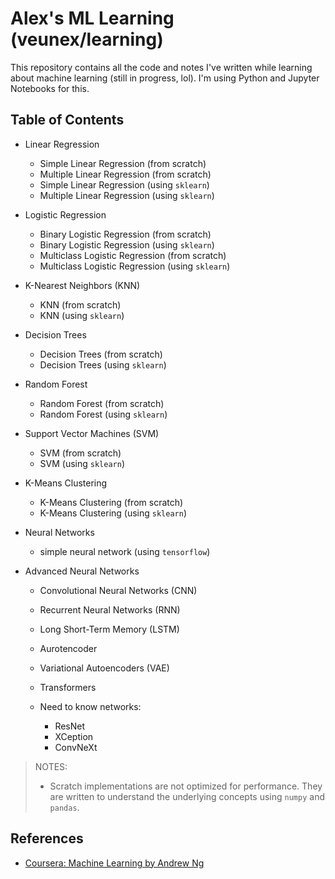 # Alex's ML Learning (veunex/learning)

This repository contains all the code and notes I've written while learning about machine learning (still in progress, lol). I'm using Python and Jupyter Notebooks for this.

## Table of Contents
- Linear Regression
    - Simple Linear Regression (from scratch)
    - Multiple Linear Regression (from scratch)
    - Simple Linear Regression (using `sklearn`)
    - Multiple Linear Regression (using `sklearn`)
 
- Logistic Regression
    - Binary Logistic Regression (from scratch)
    - Binary Logistic Regression (using `sklearn`)
    - Multiclass Logistic Regression (from scratch)
    - Multiclass Logistic Regression (using `sklearn`)

- K-Nearest Neighbors (KNN)
    - KNN (from scratch)
    - KNN (using `sklearn`)

- Decision Trees
    - Decision Trees (from scratch)
    - Decision Trees (using `sklearn`)

- Random Forest
    - Random Forest (from scratch)
    - Random Forest (using `sklearn`)

- Support Vector Machines (SVM)
    - SVM (from scratch)
    - SVM (using `sklearn`)

- K-Means Clustering
    - K-Means Clustering (from scratch)
    - K-Means Clustering (using `sklearn`)

- Neural Networks
    - simple neural network (using `tensorflow`)


- Advanced Neural Networks
    - Convolutional Neural Networks (CNN)
    - Recurrent Neural Networks (RNN)
    - Long Short-Term Memory (LSTM)
    - Aurotencoder
    - Variational Autoencoders (VAE)
    - Transformers

    - Need to know networks:
        - ResNet
        - XCeption
        - ConvNeXt


> NOTES:
>  - Scratch implementations are not optimized for performance. They are written to understand the underlying concepts using `numpy` and `pandas`.

## References
- [Coursera: Machine Learning by Andrew Ng](https://www.coursera.org/learn/machine-learning)